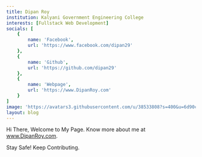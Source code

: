 ```yaml
---
title: Dipan Roy
institution: Kalyani Government Engineering College
interests: [Fullstack Web Development]
socials: [
    {
        name: 'Facebook',
        url: 'https://www.facebook.com/dipan29'
    },
    {
        name: 'Github',
        url: 'https://github.com/dipan29'
    },
    {
        name: 'Webpage',
        url: 'https://www.DipanRoy.com'
    }
]
image: 'https://avatars3.githubusercontent.com/u/38533808?s=400&u=6d90cdad482393f74dc5e39f080f657afc9ae297&v=4'
layout: blog
---
```


Hi There, Welcome to My Page. Know more about me at <a href="https://www.DipanRoy.com" />www.DipanRoy.com</a>.  

Stay Safe! Keep Contributing.
